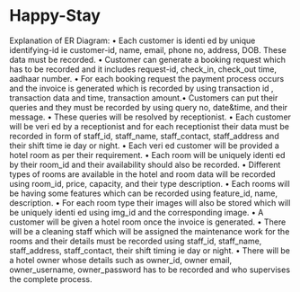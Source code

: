 # Happy-Stay
Explanation of ER Diagram:
• Each customer is identi ed by unique identifying-id ie customer-id, name,
email, phone no, address, DOB. These data must be recorded.
• Customer can generate a booking request which has to be recorded and it
includes request-id, check_in, check_out time, aadhaar number.
• For each booking request the payment process occurs and the invoice is
generated which is recorded by using transaction id , transaction data and
time, transaction amount.• Customers can put their queries and they must be recorded by using query
no, date&time, and their message.
• These queries will be resolved by receptionist.
• Each customer will be veri ed by a receptionist and for each receptionist
their data must be recorded in form of staff_id, staff_name, staff_contact,
staff_address and their shift time ie day or night.
• Each veri ed customer will be provided a hotel room as per their
requirement.
• Each room will be uniquely identi ed by their room_id and their availability
should also be recorded.
• Different types of rooms are available in the hotel and room data will be
recorded using room_id, price, capacity, and their type description.
• Each rooms will be having some features which can be recorded using
feature_id, name, description.
• For each room type their images will also be stored which will be uniquely
identi ed using img_id and the corresponding image.
• A customer will be given a hotel room once the invoice is generated.
• There will be a cleaning staff which will be assigned the maintenance work
for the rooms and their details must be recorded using staff_id, staff_name,
staff_address, staff_contact, their shift timing ie day or night.
• There will be a hotel owner whose details such as owner_id, owner email,
owner_username, owner_password has to be recorded and who supervises
the complete process.
